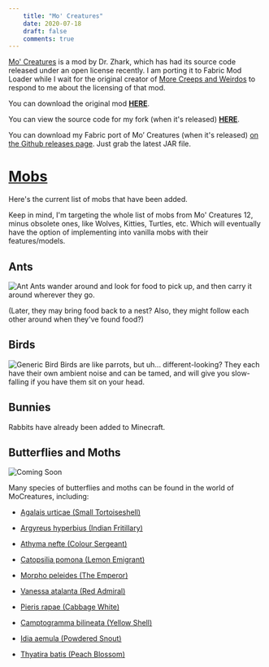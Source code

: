 ```yaml
---
    title: "Mo' Creatures"
    date: 2020-07-18
    draft: false
    comments: true
---
```


[Mo' Creatures](https://www.mocreatures.org/) is a mod by Dr. Zhark,
which has had its source code released under an open license recently.
I am porting it to Fabric Mod Loader while I wait for the original creator of
[More Creeps and Weirdos](../morecreeps) to respond to me about the licensing of that mod.

You can download the original mod **[HERE](https://www.curseforge.com/minecraft/mc-mods/mo-creatures/download/2628698)**.

You can view the source code for my fork (when it's released) **[HERE](https://github.com/halotroop2288/Mo-Creatures)**.

You can download my Fabric port of Mo’ Creatures (when it's released) [on the Github releases page](https://github.com/halotroop2288/mo-creatures/releases/latest).
Just grab the latest JAR file.

# [Mobs](https://mocreatures.fandom.com/wiki/Category:Mo%27_Creatures)
Here's the current list of mobs that have been added.

Keep in mind, I'm targeting the whole list of mobs
from Mo' Creatures 12, minus obsolete ones, like Wolves, Kitties, Turtles, etc.
Which will eventually have the option of implementing into vanilla mobs with their features/models.

## Ants
![Ant](./Ant.png)
Ants wander around and look for food to pick up, and then carry it around wherever they go.

(Later, they may bring food back to a nest? Also, they might follow each other around when they've found food?)

## Birds
![Generic Bird](./Bird.png)
Birds are like parrots, but uh... different-looking?
They each have their own ambient noise and can be tamed,
and will give you slow-falling if you have them sit on your head.

## Bunnies
Rabbits have already been added to Minecraft.

## Butterflies and Moths
![Coming Soon](https://halotroop.com/images/ComingSoon.png)

Many species of butterflies and moths can be found in the world of MoCreatures, including:

 - [Agalais urticae (Small Tortoiseshell)](https://en.wikipedia.org/wiki/Small_Tortoiseshell)
 - [Argyreus hyperbius (Indian Fritillary)](https://en.wikipedia.org/wiki/Argynnis_hyperbius)
 - [Athyma nefte (Colour Sergeant)](https://en.wikipedia.org/wiki/Athyma_nefte)
 - [Catopsilia pomona (Lemon Emigrant)](https://en.wikipedia.org/wiki/Catopsilia_pomona)
 - [Morpho peleides (The Emperor)](https://en.wikipedia.org/wiki/Morpho_peleides)
 - [Vanessa atalanta (Red Admiral)](https://en.wikipedia.org/wiki/Vanessa_atalanta)
 - [Pieris rapae (Cabbage White)](https://en.wikipedia.org/wiki/Pieris_rapae)
 
 - [Camptogramma bilineata (Yellow Shell)](https://en.wikipedia.org/wiki/Camptogramma_bilineata)
 - [Idia aemula (Powdered Snout)](https://en.wikipedia.org/wiki/Idia_aemula)
 - [Thyatira batis (Peach Blossom)](https://en.wikipedia.org/wiki/Peach_blossom)
